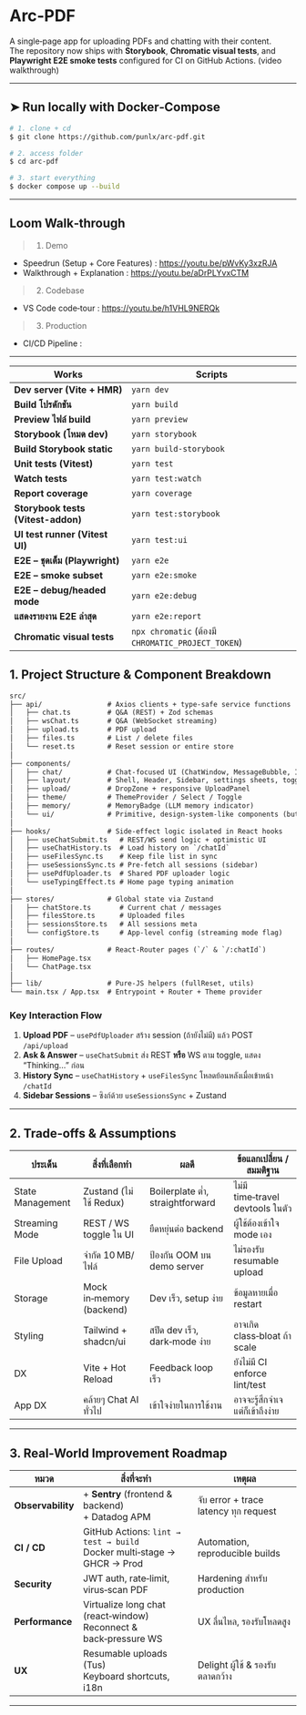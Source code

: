 # Arc‑PDF

A single‑page app for uploading PDFs and chatting with their content.  
The repository now ships with **Storybook**, **Chromatic visual tests**, and **Playwright E2E smoke tests** configured for CI on GitHub Actions. (video walkthrough)

---

## ➤ Run locally with Docker‑Compose

```bash
# 1. clone + cd
$ git clone https://github.com/punlx/arc-pdf.git

# 2. access folder
$ cd arc-pdf

# 3. start everything
$ docker compose up --build
```

---

## Loom Walk‑through

> 1. Demo

- Speedrun (Setup + Core Features) : https://youtu.be/pWvKy3xzRJA
- Walkthrough + Explanation : https://youtu.be/aDrPLYvxCTM

> 2. Codebase

- VS Code code‑tour : https://youtu.be/h1VHL9NERQk

> 3. Production

- CI/CD Pipeline : 

---

| Works                              | Scripts                                            |
| ---------------------------------- | -------------------------------------------------- |
| **Dev server (Vite + HMR)**        | `yarn dev`                                         |
| **Build โปรดักชัน**                | `yarn build`                                       |
| **Preview ไฟล์ build**             | `yarn preview`                                     |
| **Storybook (โหมด dev)**           | `yarn storybook`                                   |
| **Build Storybook static**         | `yarn build-storybook`                             |
| **Unit tests (Vitest)**            | `yarn test`                                        |
| **Watch tests**                    | `yarn test:watch`                                  |
| **Report coverage**                | `yarn coverage`                                    |
| **Storybook tests (Vitest-addon)** | `yarn test:storybook`                              |
| **UI test runner (Vitest UI)**     | `yarn test:ui`                                     |
| **E2E – ชุดเต็ม (Playwright)**     | `yarn e2e`                                         |
| **E2E – smoke subset**             | `yarn e2e:smoke`                                   |
| **E2E – debug/headed mode**        | `yarn e2e:debug`                                   |
| **แสดงรายงาน E2E ล่าสุด**          | `yarn e2e:report`                                  |
| **Chromatic visual tests**         | `npx chromatic` (ต้องมี `CHROMATIC_PROJECT_TOKEN`) |

## 1. Project Structure & Component Breakdown

```txt
src/
├── api/                # Axios clients + type‑safe service functions
│   ├── chat.ts         # Q&A (REST) + Zod schemas
│   ├── wsChat.ts       # Q&A (WebSocket streaming)
│   ├── upload.ts       # PDF upload
│   ├── files.ts        # List / delete files
│   └── reset.ts        # Reset session or entire store
│
├── components/
│   ├── chat/           # Chat‑focused UI (ChatWindow, MessageBubble, InputBar)
│   ├── layout/         # Shell, Header, Sidebar, settings sheets, toggles
│   ├── upload/         # DropZone + responsive UploadPanel
│   ├── theme/          # ThemeProvider / Select / Toggle
│   ├── memory/         # MemoryBadge (LLM memory indicator)
│   └── ui/             # Primitive, design‑system‑like components (button, select, …)
│
├── hooks/              # Side‑effect logic isolated in React hooks
│   ├── useChatSubmit.ts   # REST/WS send logic + optimistic UI
│   ├── useChatHistory.ts  # Load history on `/chatId`
│   ├── useFilesSync.ts    # Keep file list in sync
│   ├── useSessionsSync.ts # Pre‑fetch all sessions (sidebar)
│   ├── usePdfUploader.ts  # Shared PDF uploader logic
│   └── useTypingEffect.ts # Home page typing animation
│
├── stores/             # Global state via Zustand
│   ├── chatStore.ts       # Current chat / messages
│   ├── filesStore.ts      # Uploaded files
│   ├── sessionsStore.ts   # All sessions meta
│   └── configStore.ts     # App‑level config (streaming mode flag)
│
├── routes/             # React‑Router pages (`/` & `/:chatId`)
│   ├── HomePage.tsx
│   └── ChatPage.tsx
│
├── lib/                # Pure‑JS helpers (fullReset, utils)
└── main.tsx / App.tsx  # Entrypoint + Router + Theme provider
```

### Key Interaction Flow

1. **Upload PDF** – `usePdfUploader` สร้าง session (ถ้ายังไม่มี) แล้ว POST `/api/upload`
2. **Ask & Answer** – `useChatSubmit` ส่ง REST **หรือ** WS ตาม toggle, แสดง “Thinking…” ก่อน
3. **History Sync** – `useChatHistory` + `useFilesSync` โหลดย้อนหลังเมื่อเข้าหน้า `/chatId`
4. **Sidebar Sessions** – ซิงก์ด้วย `useSessionsSync` + Zustand

---

## 2. Trade‑offs & Assumptions

| ประเด็น          | สิ่งที่เลือกทำ           | ผลดี                             | ข้อแลกเปลี่ยน / สมมติฐาน         |
| ---------------- | ------------------------ | -------------------------------- | -------------------------------- |
| State Management | Zustand (ไม่ใช้ Redux)   | Boilerplate ต่ำ, straightforward | ไม่มี time‑travel devtools ในตัว |
| Streaming Mode   | REST / WS toggle ใน UI   | ยืดหยุ่นต่อ backend              | ผู้ใช้ต้องเข้าใจ mode เอง        |
| File Upload      | จำกัด 10 MB/ไฟล์         | ป้องกัน OOM บน demo server       | ไม่รองรับ resumable upload       |
| Storage          | Mock in‑memory (backend) | Dev เร็ว, setup ง่าย             | ข้อมูลหายเมื่อ restart           |
| Styling          | Tailwind + shadcn/ui     | สปีด dev เร็ว, dark‑mode ง่าย    | อาจเกิด class‑bloat ถ้า scale    |
| DX               | Vite + Hot Reload        | Feedback loop เร็ว               | ยังไม่มี CI enforce lint/test    |
| App DX           | คล้ายๆ Chat AI ทั่วไป    | เข้าใจง่ายในการใช้งาน            | อาจจะรู้สึกจำเจ แต่ก็เข้าถึงง่าย |

---

## 3. Real‑World Improvement Roadmap

| หมวด              | สิ่งที่จะทำ                                                                 | เหตุผล                                |
| ----------------- | --------------------------------------------------------------------------- | ------------------------------------- |
| **Observability** | + **Sentry** (frontend & backend) <br> + Datadog APM                        | จับ error + trace latency ทุก request |
| **CI / CD**       | GitHub Actions: `lint → test → build` <br> Docker multi‑stage → GHCR → Prod | Automation, reproducible builds       |
| **Security**      | JWT auth, rate‑limit, virus‑scan PDF                                        | Hardening สำหรับ production           |
| **Performance**   | Virtualize long chat (react‑window) <br> Reconnect & back‑pressure WS       | UX ลื่นไหล, รองรับโหลดสูง             |
| **UX**            | Resumable uploads (Tus) <br> Keyboard shortcuts, i18n                       | Delight ผู้ใช้ & รองรับตลาดกว้าง      |

---
